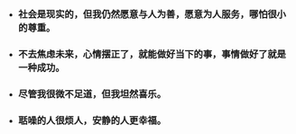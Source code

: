- ### 社会是现实的，但我仍然愿意与人为善，愿意为人服务，哪怕很小的尊重。
- ### 不去焦虑未来，心情摆正了，就能做好当下的事，事情做好了就是一种成功。
- ### 尽管我很微不足道，但我坦然喜乐。
- ### 聒噪的人很烦人，安静的人更幸福。
